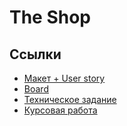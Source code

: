 # The Shop

## Ссылки
* [Макет + User story](https://www.figma.com/file/ltg8CdexSB1p92Z0pXGZvV/The-shop?node-id=0:1&t=6Yh1QwqL3TQb1pyw-1)
* [Board](https://trello.com/b/iUTXtR69/the-shop)
* [Техническое задание](https://disk.yandex.ru/i/bAm5h_ZrynsrQw)
* [Курсовая работа](https://disk.yandex.ru/d/bxCIcwl7To3u0A)
